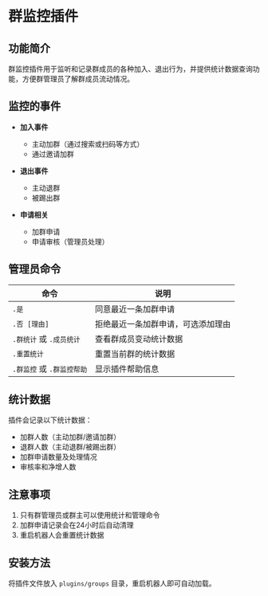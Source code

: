 # 群监控插件

## 功能简介

群监控插件用于监听和记录群成员的各种加入、退出行为，并提供统计数据查询功能，方便群管理员了解群成员流动情况。

## 监控的事件

- **加入事件**
  - 主动加群（通过搜索或扫码等方式）
  - 通过邀请加群

- **退出事件**
  - 主动退群
  - 被踢出群

- **申请相关**
  - 加群申请
  - 申请审核（管理员处理）

## 管理员命令

| 命令 | 说明 |
|------|------|
| `.是` | 同意最近一条加群申请 |
| `.否 [理由]` | 拒绝最近一条加群申请，可选添加理由 |
| `.群统计` 或 `.成员统计` | 查看群成员变动统计数据 |
| `.重置统计` | 重置当前群的统计数据 |
| `.群监控` 或 `.群监控帮助` | 显示插件帮助信息 |

## 统计数据

插件会记录以下统计数据：

- 加群人数（主动加群/邀请加群）
- 退群人数（主动退群/被踢出群）
- 加群申请数量及处理情况
- 审核率和净增人数

## 注意事项

1. 只有群管理员或群主可以使用统计和管理命令
2. 加群申请记录会在24小时后自动清理
3. 重启机器人会重置统计数据

## 安装方法

将插件文件放入 `plugins/groups` 目录，重启机器人即可自动加载。 